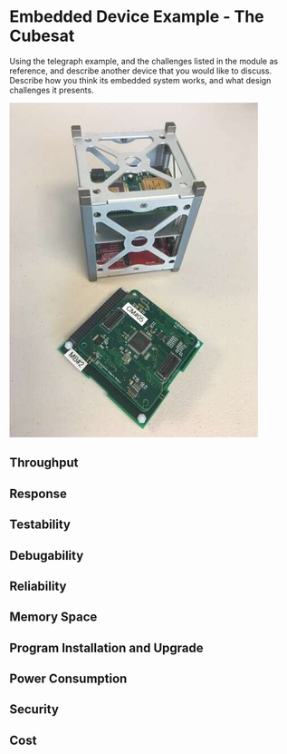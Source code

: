 # __Embedded Device Example - The Cubesat__
Using the telegraph example, and the challenges listed in the module as reference, and describe another device that you would like to discuss. Describe how you think its embedded system works, and what design challenges it presents.

![Cubesat Image](cubesat_board.JPG)

## __Throughput__

## __Response__ 

## __Testability__

## __Debugability__

## __Reliability__

## __Memory Space__

## __Program Installation and Upgrade__

## __Power Consumption__

## __Security__

## __Cost__


